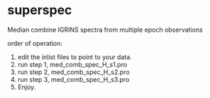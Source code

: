 # superspec
Median combine IGRINS spectra from multiple epoch observations

order of operation:
1) edit the inlist files to point to your data.
2) run step 1, med_comb_spec_H_s1.pro
3) run step 2, med_comb_spec_H_s2.pro
4) run step 3, med_comb_spec_H_s3.pro
5) Enjoy.
